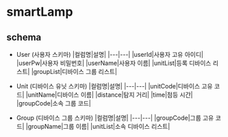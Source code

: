# smartLamp

## schema
- User (사용자 스키마)
    |컬럼명|설명|
    |---|---|
    |userId|사용자 고유 아이디|
    |userPw|사용자 비밀번호|
    |userName|사용자 이름|
    |unitList|등록 디바이스 리스트|
    |groupList|디바이스 그룹 리스트|

- Unit (디바이스 유닛 스키마)
    |컬럼명|설명|
    |---|---|
    |unitCode|디바이스 고유 코드|
    |unitName|디바이스 이름|
    |distance|탐지 거리|
    |time|점등 시간|
    |groupCode|소속 그룹 코드|

- Group (디바이스 그룹 스키마)
    |컬럼명|설명|
    |---|---|
    |groupCode|그룹 고유 코드|
    |groupName|그룹 이름|
    |unitList|소속 디바이스 리스트|